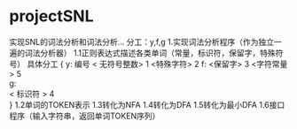 # projectSNL
实现SNL的词法分析和词法分析...
分工：y,f,g
  1.实现词法分析程序（作为独立一遍的词法分析器）
    1.1正则表达式描述各类单词（常量，标识符，保留字，特殊符号）
      具体分工
      {
y:                        编号
< 无符号整数>              1
<特殊字符>                 2
f:
<保留字>                   3
<字符常量>                 5     
g:          
< 标识符 >                 4              		     	     
      }
    1.2单词的TOKEN表示
    1.3转化为NFA
    1.4转化为DFA
    1.5转化为最小DFA
    1.6接口程序（输入字符串，返回单词TOKEN序列）
